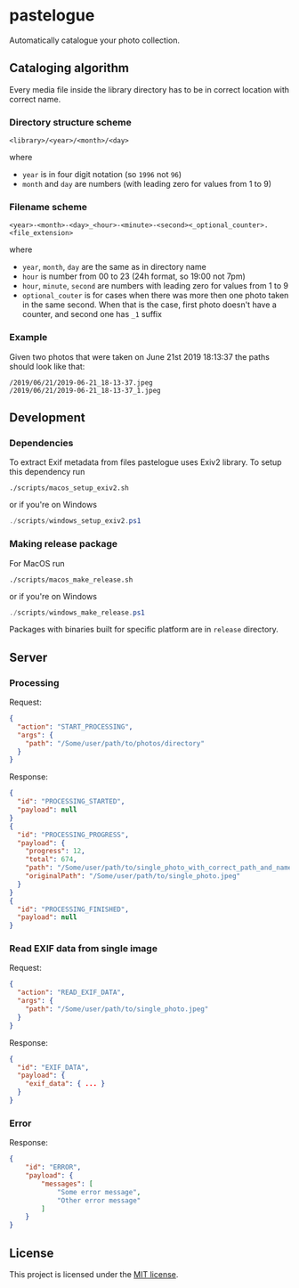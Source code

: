# pastelogue
Automatically catalogue your photo collection.

## Cataloging algorithm
Every media file inside the library directory has to be in correct location with correct name.

### Directory structure scheme
```
<library>/<year>/<month>/<day>
```
where
- `year` is in four digit notation (so `1996` not `96`)
- `month` and `day` are numbers (with leading zero for values from 1 to 9)

### Filename scheme
```
<year>-<month>-<day>_<hour>-<minute>-<second><_optional_counter>.<file_extension>
```
where
- `year`, `month`, `day` are the same as in directory name
- `hour` is number from 00 to 23 (24h format, so 19:00 not 7pm)
- `hour`, `minute`, `second` are numbers with leading zero for values from 1 to 9
- `optional_couter` is for cases when there was more then one photo taken in the same second. When that is the case, first photo doesn't have a counter, and second one has `_1` suffix

### Example
Given two photos that were taken on June 21st 2019 18:13:37 the paths should look like that:
```
/2019/06/21/2019-06-21_18-13-37.jpeg
/2019/06/21/2019-06-21_18-13-37_1.jpeg
```

## Development
### Dependencies
To extract Exif metadata from files pastelogue uses Exiv2 library. To setup this dependency run
```shell
./scripts/macos_setup_exiv2.sh
```
or if you're on Windows
```powershell
./scripts/windows_setup_exiv2.ps1
```

### Making release package
For MacOS run
```shell
./scripts/macos_make_release.sh
```
or if you're on Windows
```powershell
./scripts/windows_make_release.ps1
```

Packages with binaries built for specific platform are in `release` directory.

## Server
### Processing
Request:
```json
{
  "action": "START_PROCESSING",
  "args": {
    "path": "/Some/user/path/to/photos/directory"
  }
}
```

Response:
```json
{
  "id": "PROCESSING_STARTED",
  "payload": null
}
{
  "id": "PROCESSING_PROGRESS",
  "payload": {
    "progress": 12,
    "total": 674,
    "path": "/Some/user/path/to/single_photo_with_correct_path_and_name.jpeg",
    "originalPath": "/Some/user/path/to/single_photo.jpeg"
  }
}
{
  "id": "PROCESSING_FINISHED",
  "payload": null
}
```

### Read EXIF data from single image
Request:
```json
{
  "action": "READ_EXIF_DATA",
  "args": {
    "path": "/Some/user/path/to/single_photo.jpeg"
  }
}
```

Response:
```json
{
  "id": "EXIF_DATA",
  "payload": {
    "exif_data": { ... }
  }
}
```

### Error
Response:
```json
{
    "id": "ERROR",
    "payload": {
        "messages": [
            "Some error message",
            "Other error message"
        ]
    }
}
```

## License
This project is licensed under the [MIT license](LICENSE).
